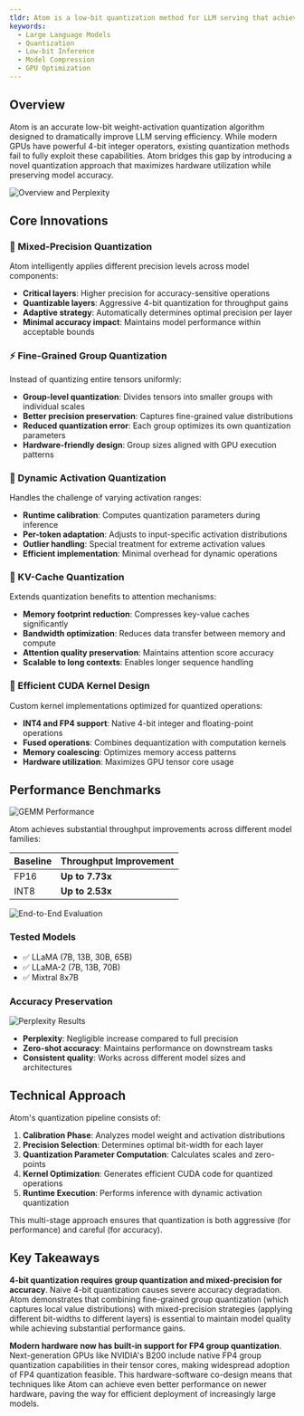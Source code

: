 ```yaml
---
tldr: Atom is a low-bit quantization method for LLM serving that achieves up to 7.73x throughput improvement over FP16 and 2.53x over INT8, with negligible accuracy loss, by leveraging 4-bit integer operators and mixed-precision quantization.
keywords:
  - Large Language Models
  - Quantization
  - Low-bit Inference
  - Model Compression
  - GPU Optimization
---
```


## Overview

Atom is an accurate low-bit weight-activation quantization algorithm designed to dramatically improve LLM serving efficiency. While modern GPUs have powerful 4-bit integer operators, existing quantization methods fail to fully exploit these capabilities. Atom bridges this gap by introducing a novel quantization approach that maximizes hardware utilization while preserving model accuracy.

![Overview and Perplexity](https://raw.githubusercontent.com/efeslab/Atom/main/figures/overview_and_ppl.png)

## Core Innovations

### 🎯 Mixed-Precision Quantization

Atom intelligently applies different precision levels across model components:

- **Critical layers**: Higher precision for accuracy-sensitive operations
- **Quantizable layers**: Aggressive 4-bit quantization for throughput gains
- **Adaptive strategy**: Automatically determines optimal precision per layer
- **Minimal accuracy impact**: Maintains model performance within acceptable bounds

### ⚡ Fine-Grained Group Quantization

Instead of quantizing entire tensors uniformly:

- **Group-level quantization**: Divides tensors into smaller groups with individual scales
- **Better precision preservation**: Captures fine-grained value distributions
- **Reduced quantization error**: Each group optimizes its own quantization parameters
- **Hardware-friendly design**: Group sizes aligned with GPU execution patterns

### 🔄 Dynamic Activation Quantization

Handles the challenge of varying activation ranges:

- **Runtime calibration**: Computes quantization parameters during inference
- **Per-token adaptation**: Adjusts to input-specific activation distributions
- **Outlier handling**: Special treatment for extreme activation values
- **Efficient implementation**: Minimal overhead for dynamic operations

### 💾 KV-Cache Quantization

Extends quantization benefits to attention mechanisms:

- **Memory footprint reduction**: Compresses key-value caches significantly
- **Bandwidth optimization**: Reduces data transfer between memory and compute
- **Attention quality preservation**: Maintains attention score accuracy
- **Scalable to long contexts**: Enables longer sequence handling

### 🚀 Efficient CUDA Kernel Design

Custom kernel implementations optimized for quantized operations:

- **INT4 and FP4 support**: Native 4-bit integer and floating-point operations
- **Fused operations**: Combines dequantization with computation kernels
- **Memory coalescing**: Optimizes memory access patterns
- **Hardware utilization**: Maximizes GPU tensor core usage

## Performance Benchmarks

![GEMM Performance](https://raw.githubusercontent.com/efeslab/Atom/main/figures/bench_gemm.png)

Atom achieves substantial throughput improvements across different model families:

| Baseline | Throughput Improvement |
|----------|----------------------|
| FP16 | **Up to 7.73x** |
| INT8 | **Up to 2.53x** |

![End-to-End Evaluation](https://raw.githubusercontent.com/efeslab/Atom/main/figures/atom_e2e_eval.png)

### Tested Models
- ✅ LLaMA (7B, 13B, 30B, 65B)
- ✅ LLaMA-2 (7B, 13B, 70B)
- ✅ Mixtral 8x7B

### Accuracy Preservation

![Perplexity Results](https://raw.githubusercontent.com/efeslab/Atom/main/figures/atom_ppl.png)

- **Perplexity**: Negligible increase compared to full precision
- **Zero-shot accuracy**: Maintains performance on downstream tasks
- **Consistent quality**: Works across different model sizes and architectures

## Technical Approach

Atom's quantization pipeline consists of:

1. **Calibration Phase**: Analyzes model weight and activation distributions
2. **Precision Selection**: Determines optimal bit-width for each layer
3. **Quantization Parameter Computation**: Calculates scales and zero-points
4. **Kernel Optimization**: Generates efficient CUDA code for quantized operations
5. **Runtime Execution**: Performs inference with dynamic activation quantization

This multi-stage approach ensures that quantization is both aggressive (for performance) and careful (for accuracy).

## Key Takeaways

**4-bit quantization requires group quantization and mixed-precision for accuracy**. Naive 4-bit quantization causes severe accuracy degradation. Atom demonstrates that combining fine-grained group quantization (which captures local value distributions) with mixed-precision strategies (applying different bit-widths to different layers) is essential to maintain model quality while achieving substantial performance gains.

**Modern hardware now has built-in support for FP4 group quantization**. Next-generation GPUs like NVIDIA's B200 include native FP4 group quantization capabilities in their tensor cores, making widespread adoption of FP4 quantization feasible. This hardware-software co-design means that techniques like Atom can achieve even better performance on newer hardware, paving the way for efficient deployment of increasingly large models.
